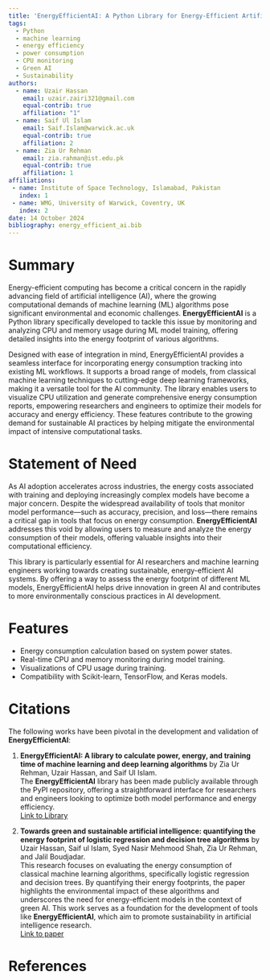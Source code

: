 ```yaml
---
title: 'EnergyEfficientAI: A Python Library for Energy-Efficient Artificial Intelligence'
tags:
  - Python
  - machine learning
  - energy efficiency
  - power consumption
  - CPU monitoring
  - Green AI
  - Sustainability
authors:
  - name: Uzair Hassan
    email: uzair.zairi321@gmail.com 
    equal-contrib: true
    affiliation: "1"
  - name: Saif Ul Islam
    email: Saif.Islam@warwick.ac.uk
    equal-contrib: true
    affiliation: 2
  - name: Zia Ur Rehman
    email: zia.rahman@ist.edu.pk 
    equal-contrib: true
    affiliation: 1
affiliations:
 - name: Institute of Space Technology, Islamabad, Pakistan
   index: 1
 - name: WMG, University of Warwick, Coventry, UK
   index: 2
date: 14 October 2024
bibliography: energy_efficient_ai.bib
---
```


# Summary

Energy-efficient computing has become a critical concern in the rapidly advancing field of artificial intelligence (AI), where the growing computational demands of machine learning (ML) algorithms pose significant environmental and economic challenges. **EnergyEfficientAI** is a Python library specifically developed to tackle this issue by monitoring and analyzing CPU and memory usage during ML model training, offering detailed insights into the energy footprint of various algorithms.

Designed with ease of integration in mind, EnergyEfficientAI provides a seamless interface for incorporating energy consumption tracking into existing ML workflows. It supports a broad range of models, from classical machine learning techniques to cutting-edge deep learning frameworks, making it a versatile tool for the AI community. The library enables users to visualize CPU utilization and generate comprehensive energy consumption reports, empowering researchers and engineers to optimize their models for accuracy and energy efficiency. These features contribute to the growing demand for sustainable AI practices by helping mitigate the environmental impact of intensive computational tasks.

# Statement of Need

As AI adoption accelerates across industries, the energy costs associated with training and deploying increasingly complex models have become a major concern. Despite the widespread availability of tools that monitor model performance—such as accuracy, precision, and loss—there remains a critical gap in tools that focus on energy consumption. **EnergyEfficientAI** addresses this void by allowing users to measure and analyze the energy consumption of their models, offering valuable insights into their computational efficiency.

This library is particularly essential for AI researchers and machine learning engineers working towards creating sustainable, energy-efficient AI systems. By offering a way to assess the energy footprint of different ML models, EnergyEfficientAI helps drive innovation in green AI and contributes to more environmentally conscious practices in AI development.

# Features

- Energy consumption calculation based on system power states.
- Real-time CPU and memory monitoring during model training.
- Visualizations of CPU usage during training.
- Compatibility with Scikit-learn, TensorFlow, and Keras models.

# Citations

The following works have been pivotal in the development and validation of **EnergyEfficientAI**:

1. **EnergyEfficientAI: A library to calculate power, energy, and training time of machine learning and deep learning algorithms** by Zia Ur Rehman, Uzair Hassan, and Saif Ul Islam.  
   The **EnergyEfficientAI** library has been made publicly available through the PyPI repository, offering a straightforward interface for researchers and engineers looking to optimize both model performance and energy efficiency.  
   [Link to Library](https://pypi.org/project/EnergyEfficientAI/#description)

2. **Towards green and sustainable artificial intelligence: quantifying the energy footprint of logistic regression and decision tree algorithms** by Uzair Hassan, Saif ul Islam, Syed Nasir Mehmood Shah, Zia Ur Rehman, and Jalil Boudjadar.  
   This research focuses on evaluating the energy consumption of classical machine learning algorithms, specifically logistic regression and decision trees. By quantifying their energy footprints, the paper highlights the environmental impact of these algorithms and underscores the need for energy-efficient models in the context of green AI. This work serves as a foundation for the development of tools like **EnergyEfficientAI**, which aim to promote sustainability in artificial intelligence research.  
   [Link to paper](https://digital-library.theiet.org/content/conferences/10.1049/icp.2024.2529)


# References
